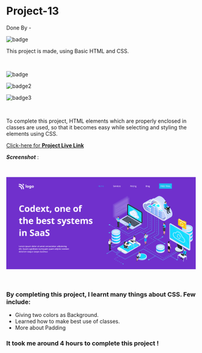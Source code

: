# Project-13
Done By  -  <br>

![badge](https://img.shields.io/badge/Swathi-Jaishetty-yellow)  

This project is made, using Basic HTML and CSS.
 
 <br>

 

 ![badge](https://img.shields.io/badge/Web--dev-Project-orange)
 <br>
 
 ![badge2](https://img.shields.io/badge/Hitesh--Choudhary-JS%20Bootcamp-green)
 <br>

 ![badge3](https://img.shields.io/badge/HTML-CSS-blue)

 <br>

 To complete this project, HTML elements which are properly enclosed in classes are used, 
so that it becomes easy while selecting and styling the elements using CSS.

 [Click-here for **Project Live Link**](https://htmlcss-project-13.netlify.app/)
 <br>

 **_Screenshot_** :  

<br>

![output](./assets/output.png)

<br>



### By completing this project, I learnt many things about CSS. Few include:

- Giving two colors as Background.
- Learned how to make best use of classes.
- More about Padding 



 ### It took me around 4 hours to complete this project ! 